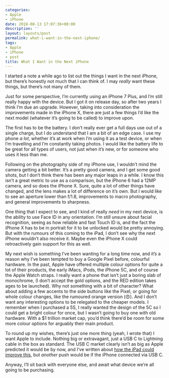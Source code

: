 ```yaml
---
categories:
- Apple
- iPhone
date: 2018-08-13 17:07:36+00:00
description: ''
layout: layouts/post
permalink: what-i-want-in-the-next-iphone/
tags:
- Apple
- iPhone
- post
title: What I Want in the Next iPhone
---
```


<p>I started a note a while ago to list out the things I want in the next iPhone, but there’s honestly not much that I can think of. I may <em>really</em> want these things, but there’s not many of them.</p>
<p>Just for some perspective, I’m currently using an iPhone 7 Plus, and I’m still really happy with the device. But I got it on release day, so after two years I think I’m due an upgrade. However, taking into consideration the improvements made in the iPhone X, there are just a few things I’d like the next model (whatever it’s going to be called) to improve upon.</p>
<p>The first has to be the battery. I don’t really ever get a full days use out of a single charge, but I do understand that I am a bit of an edge case. I use my phone <em>a lot</em>, whether it’s at work when I’m using it as a test device, or when I’m travelling and I’m constantly taking photos. I would like the battery life to be great for all types of users, not just when it’s new, or for someone who uses it less than me.</p>
<p>Following on the photography side of my iPhone use, I wouldn’t mind the camera getting a bit better. It’s a pretty good camera, and I get some good shots, but I don’t think there has been any major leaps in a while. I know this isn’t a great metric to use as a comparison, but the iPhone 6 had a 12MP camera, and so does the iPhone X. Sure, quite a lot of other things have changed, and the lens makes a lot of difference on it’s own. But I would like to see an aperture lower than f/1.8, improvements to macro photography, and general improvements to sharpness.</p>
<p>One thing that I expect to see, and I kind of really <em>need</em> in my next device, is the ability to use Face ID in any orientation. I’m still unsure about facial recognition, seeing as how reliable and fast Touch ID is, and the fact the iPhone X has to be in portrait for it to be unlocked would be pretty annoying. But with the rumours of this coming to the iPad, I don’t see why the next iPhone wouldn’t also receive it. Maybe even the iPhone X could retroactively gain support for this as well.</p>
<p>My next wish is something I’ve been wanting for a long time now, and it’s a reason why I’ve been tempted to buy a Google Pixel before, colourful hardware. In the past, Apple have offered multiple colour options for quite a lot of their products, the early iMacs, iPods, the iPhone 5C, and of course the Apple Watch straps. I really want a phone that isn’t just a boring slab of monochrome, (I don’t accept the gold options, and the RED edition takes ages to be launched). Why not something with a bit of character? What about adding a few accents to the side buttons like the Pixel, or going for whole colour changes, like the rumoured orange version (😍). And I don’t want any interesting options to be relegated to the cheaper models. I remember when I purchased a 5S, I really wanted the design of the 5C so I could get a bright colour for once, but I wasn’t going to buy one with old hardware. With a $1 trillion market cap, you’d think there’d be room for some more colour options for arguably their main product.</p>
<p>To round up my wishes, there’s just one more thing (yeah, I wrote that) I want Apple to include. Nothing big or extravagant, just a USB C to Lightning cable in the box as standard. The USB C market clearly isn’t as big as Apple predicted it would be by now, and I’ve written about <a href="https://chrishannah.me/ideas-and-speculation-on-the-future-of-ipad-connectivity/">how the iPad could improve this</a>, but <em>another</em> push would be if the iPhone connected via USB C.</p>
<p>Anyway, I’ll sit back with everyone else, and await what device we’re all going to be purchasing.</p>